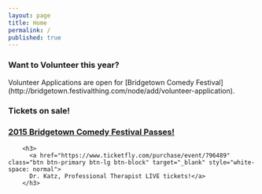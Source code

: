 ```yaml
---
layout: page
title: Home
permalink: /
published: true
---
```


<h3>Want to Volunteer this year?</h3>
Volunteer Applications are open for [Bridgetown Comedy Festival](http://bridgetown.festivalthing.com/node/add/volunteer-application).

<h3> Tickets on sale!</h3>
        <h3>
          <a href="http://bridgetown2015.eventbrite.com" class="btn btn-primary btn-lg btn-block" target="_blank" style="white-space: normal">
          2015 Bridgetown Comedy Festival Passes!</a>
        </h3>

        <h3>
          <a href="https://www.ticketfly.com/purchase/event/796489" class="btn btn-primary btn-lg btn-block" target="_blank" style="white-space: normal">
          Dr. Katz, Professional Therapist LIVE tickets!</a>
        </h3>
